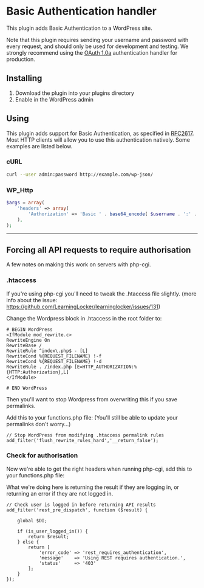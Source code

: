# Basic Authentication handler
This plugin adds Basic Authentication to a WordPress site.

Note that this plugin requires sending your username and password with every
request, and should only be used for development and testing. We strongly
recommend using the [OAuth 1.0a][oauth] authentication handler for production.

## Installing
1. Download the plugin into your plugins directory
2. Enable in the WordPress admin

## Using
This plugin adds support for Basic Authentication, as specified in [RFC2617][].
Most HTTP clients will allow you to use this authentication natively. Some
examples are listed below.

### cURL

```sh
curl --user admin:password http://example.com/wp-json/
```

### WP_Http

```php
$args = array(
	'headers' => array(
		'Authorization' => 'Basic ' . base64_encode( $username . ':' . $password ),
	),
);
```

[oauth]: https://github.com/WP-API/OAuth1
[RFC2617]: https://tools.ietf.org/html/rfc2617

--- 

## Forcing all API requests to require authorisation

A few notes on making this work on servers with php-cgi.

### .htaccess
If you're using php-cgi you'll need to tweak the .htaccess file slightly. (more info about the issue: https://github.com/LearningLocker/learninglocker/issues/131)

Change the Wordpress block in .htaccess in the root folder to: 

```
# BEGIN WordPress
<IfModule mod_rewrite.c>
RewriteEngine On
RewriteBase /
RewriteRule ^index\.php$ - [L]
RewriteCond %{REQUEST_FILENAME} !-f
RewriteCond %{REQUEST_FILENAME} !-d
RewriteRule . /index.php [E=HTTP_AUTHORIZATION:%{HTTP:Authorization},L]
</IfModule>

# END WordPress
```

Then you'll want to stop Wordpress from overwriting this if you save permalinks. 

Add this to your functions.php file: (You'll still be able to update your permalinks don't worry...)

```
// Stop WordPress from modifying .htaccess permalink rules
add_filter('flush_rewrite_rules_hard','__return_false');
```

### Check for authorisation

Now we're able to get the right headers when running php-cgi, add this to your functions.php file: 

What we're doing here is returning the result if they are logging in, or returning an error if they are not logged in. 

```
// Check user is logged in before returning API results
add_filter('rest_pre_dispatch', function ($result) {

    global $DI;

    if (is_user_logged_in()) {
        return $result;
    } else {
        return [
            'error_code' => 'rest_requires_authentication',
            'message'    => 'Using REST requires authentication.',
            'status'     => '403'
        ];
    }
});


```
